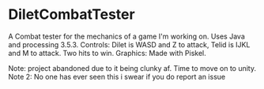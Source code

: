 # DiletCombatTester
A Combat tester for the mechanics of a game I'm working on. Uses Java and processing 3.5.3. 
Controls: Dilet is WASD and Z to attack, Telid is IJKL and M to attack. Two hits to win.
Graphics: Made with Piskel. 

Note: project abandoned due to it being clunky af. Time to move on to unity. 
Note 2: No one has ever seen this i swear if you do report an issue
